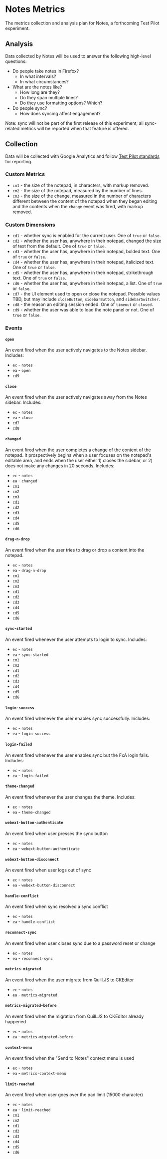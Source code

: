 # Notes Metrics
The metrics collection and analysis plan for Notes, a forthcoming Test Pilot experiment.


## Analysis
Data collected by Notes will be used to answer the following high-level questions:

- Do people take notes in Firefox?
	- In what intervals?
	- In what circumstances?
- What are the notes like?
	- How long are they?
	- Do they span multiple lines?
	- Do they use formatting options? Which?
- Do people sync?
	- How does syncing affect engagement?

Note: sync will not be part of the first release of this experiment; all sync-related metrics will be reported when that feature is offered.

## Collection
Data will be collected with Google Analytics and follow [Test Pilot standards](https://github.com/mozilla/testpilot/blob/master/docs/experiments/ga.md) for reporting.

### Custom Metrics
- `cm1` - the size of the notepad, in characters, with markup removed.
- `cm2` - the size of the notepad, measured by the number of lines.
- `cm3` - the size of the change, measured in the number of characters different between the content of the notepad when they began editing and the contents when the `change` event was fired, with markup removed.

### Custom Dimensions
- `cd1` - whether sync is enabled for the current user. One of `true` or `false`.
- `cd2` - whether the user has, anywhere in their notepad, changed the size of text from the default. One of `true` or `false`.
- `cd3` - whether the user has, anywhere in their notepad, bolded text. One of `true` or `false`.
- `cd4` - whether the user has, anywhere in their notepad, italicized text. One of `true` or `false`.
- `cd5` - whether the user has, anywhere in their notepad, strikethrough text. One of `true` or `false`.
- `cd6` - whether the user has, anywhere in their notepad, a list. One of `true` or `false`.
- `cd7` - the UI element used to open or close the notepad. Possible values TBD, but may include `closeButton`, `sidebarButton`, and `sidebarSwitcher`.
- `cd8` - the reason an editing session ended. One of `timeout` or `closed`.
- `cd9` - whether the user was able to load the note panel or not. One of `true` or `false`.

### Events

#### `open`
An event fired when the user actively navigates to the Notes sidebar. Includes:

- `ec` - `notes`
- `ea` - `open`
- `cd9`

#### `close`
An event fired when the user actively navigates away from the Notes sidebar. Includes:

- `ec` - `notes`
- `ea` - `close`
- `cd7`
- `cd8`

#### `changed`
An event fired when the user completes a change of the content of the notepad. It prospectively begins when a user focuses on the notepad's editable area, and ends when the user either 1) closes the sidebar, or 2) does not make any changes in 20 seconds. Includes:

- `ec` - `notes`
- `ea` - `changed`
- `cm1`
- `cm2`
- `cm3`
- `cd1`
- `cd2`
- `cd3`
- `cd4`
- `cd5`
- `cd6`

#### `drag-n-drop`

An event fired when the user tries to drag or drop a content into the notepad.

- `ec` - `notes`
- `ea` - `drag-n-drop`
- `cm1`
- `cm2`
- `cm3`
- `cd1`
- `cd2`
- `cd3`
- `cd4`
- `cd5`
- `cd6`

#### `sync-started`
An event fired whenever the user attempts to login to sync. Includes:

- `ec` - `notes`
- `ea` - `sync-started`
- `cm1`
- `cm2`
- `cd1`
- `cd2`
- `cd3`
- `cd4`
- `cd5`
- `cd6`

#### `login-success`
An event fired whenever the user enables sync successfully. Includes:

- `ec` - `notes`
- `ea` - `login-success`

#### `login-failed`
An event fired whenever the user enables sync but the FxA login fails. Includes:

- `ec` - `notes`
- `ea` - `login-failed`

#### `theme-changed`
An event fired whenever the user changes the theme. Includes:

- `ec` - `notes`
- `ea` - `theme-changed`

#### `webext-button-authenticate`
An event fired when user presses the sync button

- `ec` - `notes`
- `ea` - `webext-button-authenticate`

#### `webext-button-disconnect`
An event fired when user logs out of sync

- `ec` - `notes`
- `ea` - `webext-button-disconnect`

#### `handle-conflict`
An event fired when sync resolved a sync conflict

- `ec` - `notes`
- `ea` - `handle-conflict`

#### `reconnect-sync`
An event fired when user closes sync due to a password reset or change

- `ec` - `notes`
- `ea` - `reconnect-sync`

#### `metrics-migrated`
An event fired when the user migrate from Quill.JS to CKEditor

- `ec` - `notes`
- `ea` - `metrics-migrated`

#### `metrics-migrated-before`
An event fired when the migration from Quill.JS to CKEditor already happened

- `ec` - `notes`
- `ea` - `metrics-migrated-before`

#### `context-menu`
An event fired when the "Send to Notes" context menu is used

- `ec` - `notes`
- `ea` - `metrics-context-menu`

#### `limit-reached`

An event fired when user goes over the pad limit (15000 character)

- `ec` - `notes`
- `ea` - `limit-reached`
- `cm1`
- `cm2`
- `cd1`
- `cd2`
- `cd3`
- `cd4`
- `cd5`
- `cd6`